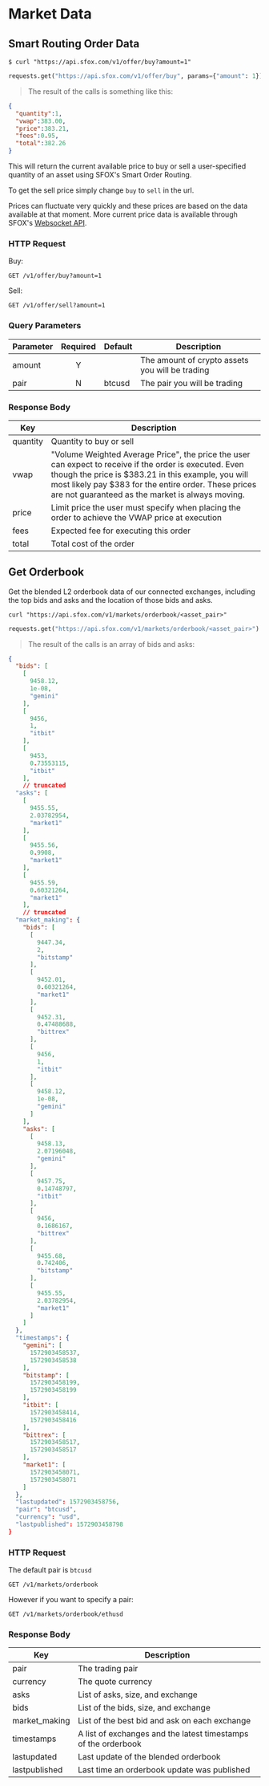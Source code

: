 # Market Data

## Smart Routing Order Data

```shell
$ curl "https://api.sfox.com/v1/offer/buy?amount=1"
```

```python
requests.get("https://api.sfox.com/v1/offer/buy", params={"amount": 1}).json()
```

> The result of the calls is something like this:

```json
{
  "quantity":1,
  "vwap":383.00,
  "price":383.21,
  "fees":0.95,
  "total":382.26
}
```

This will return the current available price to buy or sell a user-specified quantity of an asset using SFOX's Smart Order Routing.

To get the sell price simply change `buy` to `sell` in the url.

<aside class="notice">
    Prices can fluctuate very quickly and these prices are based on the data available at that moment. More current price data is available through SFOX's <a href="#websocket-feed">Websocket API</a>.
</aside>

### HTTP Request

Buy:

`GET /v1/offer/buy?amount=1`

Sell:

`GET /v1/offer/sell?amount=1`

### Query Parameters

Parameter | Required | Default | Description
--------- | :-------: | ----------- | ----------
amount| Y | | The amount of crypto assets you will be trading
pair | N | btcusd | The pair you will be trading

### Response Body

Key | Description
--- | -----------
quantity | Quantity to buy or sell
vwap | "Volume Weighted Average Price", the price the user can expect to receive if the order is executed. Even though the price is $383.21 in this example, you will most likely pay $383 for the entire order. These prices are not guaranteed as the market is always moving.
price | Limit price the user must specify when placing the order to achieve the VWAP price at execution
fees | Expected fee for executing this order
total | Total cost of the order

## Get Orderbook

Get the blended L2 orderbook data of our connected exchanges, including the top bids and asks and the location of those bids and asks.

```shell
curl "https://api.sfox.com/v1/markets/orderbook/<asset_pair>"
```

```python
requests.get("https://api.sfox.com/v1/markets/orderbook/<asset_pair>").json()
```

> The result of the calls is an array of bids and asks:

```json
{
  "bids": [
    [
      9458.12,
      1e-08,
      "gemini"
    ],
    [
      9456,
      1,
      "itbit"
    ],
    [
      9453,
      0.73553115,
      "itbit"
    ],
    // truncated
  "asks": [
    [
      9455.55,
      2.03782954,
      "market1"
    ],
    [
      9455.56,
      0.9908,
      "market1"
    ],
    [
      9455.59,
      0.60321264,
      "market1"
    ],
    // truncated
  "market_making": {
    "bids": [
      [
        9447.34,
        2,
        "bitstamp"
      ],
      [
        9452.01,
        0.60321264,
        "market1"
      ],
      [
        9452.31,
        0.47488688,
        "bittrex"
      ],
      [
        9456,
        1,
        "itbit"
      ],
      [
        9458.12,
        1e-08,
        "gemini"
      ]
    ],
    "asks": [
      [
        9458.13,
        2.07196048,
        "gemini"
      ],
      [
        9457.75,
        0.14748797,
        "itbit"
      ],
      [
        9456,
        0.1686167,
        "bittrex"
      ],
      [
        9455.68,
        0.742406,
        "bitstamp"
      ],
      [
        9455.55,
        2.03782954,
        "market1"
      ]
    ]
  },
  "timestamps": {
    "gemini": [
      1572903458537,
      1572903458538
    ],
    "bitstamp": [
      1572903458199,
      1572903458199
    ],
    "itbit": [
      1572903458414,
      1572903458416
    ],
    "bittrex": [
      1572903458517,
      1572903458517
    ],
    "market1": [
      1572903458071,
      1572903458071
    ]
  },
  "lastupdated": 1572903458756,
  "pair": "btcusd",
  "currency": "usd",
  "lastpublished": 1572903458798
}
```

### HTTP Request

The default pair is `btcusd`

`GET /v1/markets/orderbook`

However if you want to specify a pair:

`GET /v1/markets/orderbook/ethusd`

### Response Body

Key | Description
--- | -----------
pair | The trading pair
currency | The quote currency
asks | List of asks, size, and exchange
bids | List of the bids, size, and exchange
market\_making | List of the best bid and ask on each exchange
timestamps | A list of exchanges and the latest timestamps of the orderbook
lastupdated | Last update of the blended orderbook
lastpublished | Last time an orderbook update was published

